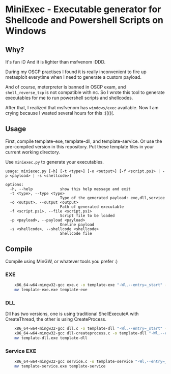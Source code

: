 # MiniExec - Executable generator for Shellcode and Powershell Scripts on Windows

## Why?
It's fun :D
And it is lighter than msfvenom :DDD.

During my OSCP practises I found it is really inconvenient to fire up 
metasploit everytime when I need to generate a custom payload.

And of course, meterpreter is banned in OSCP exam, and `shell_reverse_tcp` is not compatible with nc.
So I wrote this tool to generate executables for me to run powershell scripts and shellcodes.

After that, I realized that msfvenom has `windows/exec` available. Now I am crying because I wasted several hours for this :(((((.

## Usage
First, compile template-exe, template-dll, and template-service.
Or use the pre-compiled version in this repository.
Put these template files in your current working directory.

Use `miniexec.py` to generate your executables.

```
usage: miniexec.py [-h] [-t <type>] [-o <output>] [-f <script.ps1> | -p <payload> | -s <shellcode>]

options:
  -h, --help            show this help message and exit
  -t <type>, --type <type>
                        Type of the generated payload: exe,dll,service
  -o <output>, --output <output>
                        Path of generated executable
  -f <script.ps1>, --file <script.ps1>
                        Script file to be loaded
  -p <payload>, --payload <payload>
                        Oneline payload
  -s <shellcode>, --shellcode <shellcode>
                        Shellcode file
```

## Compile
Compile using MinGW, or whatever tools you prefer :)
### EXE
```bash
    x86_64-w64-mingw32-gcc exe.c -o template-exe "-Wl,--entry=_start" -nostartfiles -mwindows -nostdlib -lshell32 -lkernel32
    mv template-exe.exe template-exe
```

### DLL
Dll has two versions, one is using traditional ShellExecuteA with CreateThread, the other is using CreateProcess.
```bash
    x86_64-w64-mingw32-gcc dll.c -o template-dll "-Wl,--entry=_start" -nostartfiles -mwindows -nostdlib -lshell32 -lkernel32
    x86_64-w64-mingw32-gcc dll-createprocess.c -o template-dll "-Wl,--entry=_start" -nostartfiles -mwindows -nostdlib -lshell32 -lkernel32
    mv template-dll.exe template-dll
```

### Service EXE
```bash
    x86_64-w64-mingw32-gcc service.c -o template-service "-Wl,--entry=_start" -nostartfiles -mwindows -nostdlib -lshell32 -lkernel32 -ladvapi32
    mv template-service.exe template-service
```

